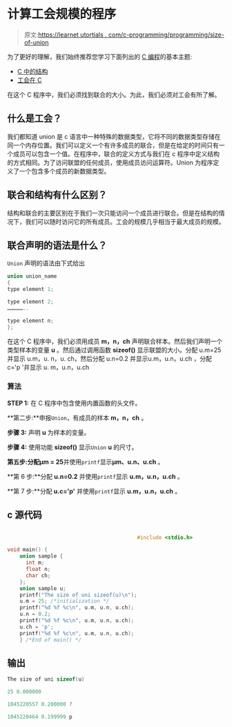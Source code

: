 # 计算工会规模的程序

> 原文:[https://learnet utortials . com/c-programming/programming/size-of-union](https://learnetutorials.com/c-programming/programs/size-of-union)

为了更好的理解，我们始终推荐您学习下面列出的 [C 编程](../ "C programming")的基本主题:

*   [C 中的结构](../../c-programming/structures)
*   [工会在 C](../../c-programming/unions)

在这个 C 程序中，我们必须找到联合的大小。为此，我们必须对工会有所了解。

## 什么是工会？

我们都知道 union 是 c 语言中一种特殊的数据类型，它将不同的数据类型存储在同一个内存位置。我们可以定义一个有许多成员的联合，但是在给定的时间只有一个成员可以包含一个值。在程序中，联合的定义方式与我们在 c 程序中定义结构的方式相同。为了访问联盟的任何成员，使用成员访问运算符。Union 为程序定义了一个包含多个成员的新数据类型。

## 联合和结构有什么区别？

结构和联合的主要区别在于我们一次只能访问一个成员进行联合。但是在结构的情况下，我们可以随时访问它的所有成员。工会的规模几乎相当于最大成员的规模。

## 联合声明的语法是什么？

`Union` 声明的语法由下式给出

```c
union union_name
{
type element 1;

type element 2;
……………..

type element n;
};

```

在这个 C 程序中，我们必须用成员 **m，n，ch** 声明联合样本。然后我们声明一个类型样本的变量 **u** 。然后通过调用函数 **sizeof()** 显示联盟的大小。分配 u.m=25 并显示 u.m，u. n，u. ch，然后分配 u.n=0.2 并显示u.m，u.n，u.ch ，分配 c='p '并显示 u. m，u.n，u.ch

### 算法

**STEP 1:** 在 C 程序中包含使用内置函数的头文件。

**第二步:**申报`Union`，有成员的样本 **m，n，ch** 。

**步骤 3:** 声明 **u** 为样本的变量。

**步骤 4:** 使用功能 **sizeof()** 显示`Union` **u** 的尺寸。

**第五步:**分配**μm = 25**并使用`printf`显示**μm、u.n、u.ch** 。

**第 6 步:**分配 **u.n=0.2** 并使用`printf`显示 **u.m，u.n，u.ch** 。

**第 7 步:**分配 **u.c='p'** 并使用`printf`显示 **u.m，u.n，u.ch** 。

## c 源代码

```c

                                          #include <stdio.h>

void main() {
    union sample {
      int m;
      float n;
      char ch;
    };
    union sample u;
    printf("The size of uni sizeof(u)\n");
    u.m = 25; /*initialization */ 
    printf("%d %f %c\n", u.m, u.n, u.ch); 
    u.n = 0.2; 
    printf("%d %f %c\n", u.m, u.n, u.ch); 
    u.ch = 'p'; 
    printf("%d %f %c\n", u.m, u.n, u.ch);
    } /*End of main() */ 

```

## 输出

```c
The size of uni sizeof(u)

25 0.000000 

1045220557 0.200000 ?

1045220464 0.199999 p
```